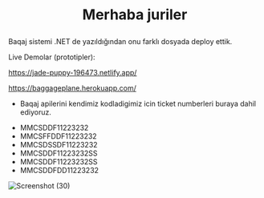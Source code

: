 # <p align="center">Merhaba juriler</p>

Baqaj sistemi .NET de yazıldığından onu farklı dosyada deploy ettik. 

Live Demolar (prototipler):

https://jade-puppy-196473.netlify.app/

https://baggageplane.herokuapp.com/

+ Baqaj apilerini kendimiz kodladigimiz icin ticket numberleri buraya dahil ediyoruz.

- MMCSDDF11223232
- MMCSFFDDF11223232
- MMCSDSSDF11223232
- MMCSDDF11223232SS
- MMCSDDF11223232SS
- MMCSDDFDD11223232

![Screenshot (30)](https://user-images.githubusercontent.com/77200703/183367300-55bb5862-a92b-4c08-ac04-d01dfb49b914.png)

